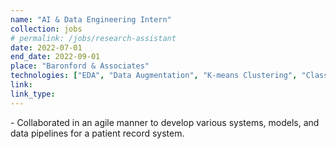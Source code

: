 ```yaml
---
name: "AI & Data Engineering Intern"
collection: jobs
# permalink: /jobs/research-assistant
date: 2022-07-01
end_date: 2022-09-01
place: "Baronford & Associates"
technologies: ["EDA", "Data Augmentation", "K-means Clustering", "Classification", "CRUD", "MERN Stack"]
link: 
link_type: 
---
```

<P>
  - Collaborated in an agile manner to develop various systems, models, and data pipelines for a patient record system.
</P>
